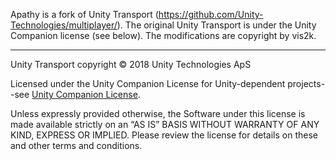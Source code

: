 Apathy is a fork of Unity Transport (https://github.com/Unity-Technologies/multiplayer/).
The original Unity Transport is under the Unity Companion license (see below).
The modifications are copyright by vis2k.

--------------------------------------------------------------------------------

Unity Transport copyright © 2018 Unity Technologies ApS

Licensed under the Unity Companion License for Unity-dependent projects--see [Unity Companion License](http://www.unity3d.com/legal/licenses/Unity_Companion_License).

Unless expressly provided otherwise, the Software under this license is made available strictly on an “AS IS” BASIS WITHOUT WARRANTY OF ANY KIND, EXPRESS OR IMPLIED. Please review the license for details on these and other terms and conditions.
